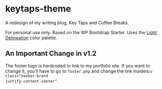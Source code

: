 # keytaps-theme
A redesign of my writing blog, Key Taps and Coffee Breaks.

For personal use only. Based on the WP Bootstrap Starter. Uses the <a href="http://www.color-hex.com/color-palette/58673">Light Delineation</a> color palette.

## An Important Change in v1.2
The footer logo is hardcoded to link to my portfolio site. If you want to change it, you'll have to go to <code>footer.php</code> and change the link inside<code>div class="navbar-brand justify-content-center"</code>.
